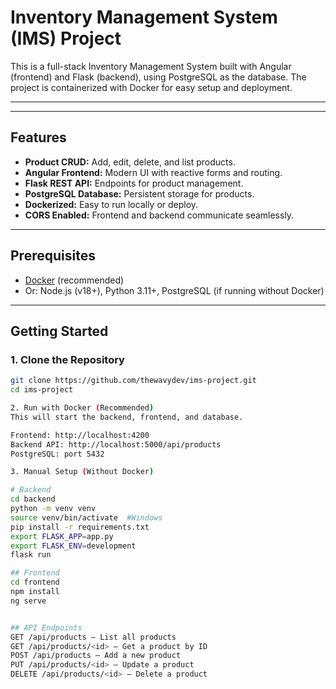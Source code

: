 # Inventory Management System (IMS) Project

This is a full-stack Inventory Management System built with Angular (frontend) and Flask (backend), using PostgreSQL as the database. The project is containerized with Docker for easy setup and deployment.

---


---

## Features

- **Product CRUD:** Add, edit, delete, and list products.
- **Angular Frontend:** Modern UI with reactive forms and routing.
- **Flask REST API:** Endpoints for product management.
- **PostgreSQL Database:** Persistent storage for products.
- **Dockerized:** Easy to run locally or deploy.
- **CORS Enabled:** Frontend and backend communicate seamlessly.

---

## Prerequisites

- [Docker](https://www.docker.com/) (recommended)
- Or: Node.js (v18+), Python 3.11+, PostgreSQL (if running without Docker)

---

## Getting Started

### 1. Clone the Repository

```sh
git clone https://github.com/thewavydev/ims-project.git
cd ims-project

2. Run with Docker (Recommended)
This will start the backend, frontend, and database.

Frontend: http://localhost:4200
Backend API: http://localhost:5000/api/products
PostgreSQL: port 5432

3. Manual Setup (Without Docker)

# Backend
cd backend
python -m venv venv
source venv/bin/activate  #Windows
pip install -r requirements.txt
export FLASK_APP=app.py
export FLASK_ENV=development
flask run

## Frontend
cd frontend
npm install
ng serve


## API Endpoints
GET /api/products — List all products
GET /api/products/<id> — Get a product by ID
POST /api/products — Add a new product
PUT /api/products/<id> — Update a product
DELETE /api/products/<id> — Delete a product
